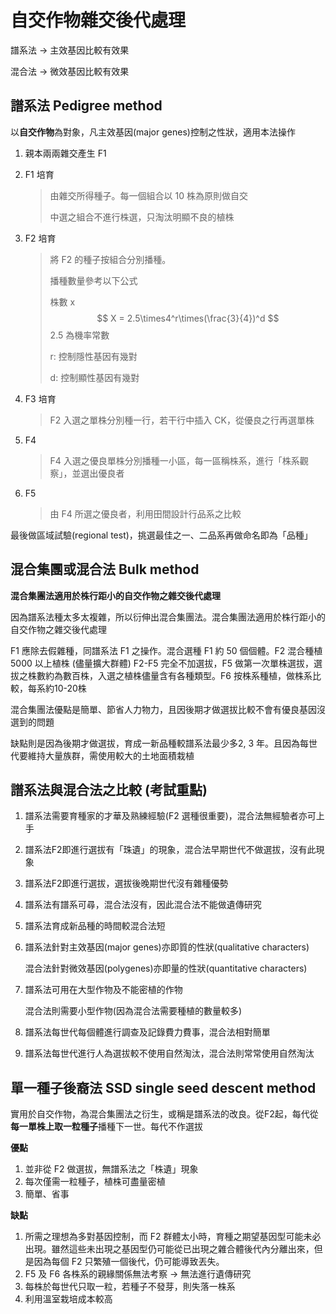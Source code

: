 # 自交作物雜交後代處理

譜系法 → 主效基因比較有效果

混合法 → 微效基因比較有效果

## 譜系法 Pedigree method

以**自交作物**為對象，凡主效基因(major genes)控制之性狀，適用本法操作

1. 親本兩兩雜交產生 F1

2. F1 培育

   > 由雜交所得種子。每一個組合以 10 株為原則做自交
   >
   > 中選之組合不進行株選，只淘汰明顯不良的植株

3. F2 培育

   > 將 F2 的種子按組合分別播種。
   >
   > 播種數量參考以下公式
   >
   > 株數 x
   > $$
   > X = 2.5\times4^r\times(\frac{3}{4})^d
   > $$
   > 2.5 為機率常數
   >
   > r: 控制隱性基因有幾對
   >
   > d: 控制顯性基因有幾對

4. F3 培育

   > F2 入選之單株分別種一行，若干行中插入 CK，從優良之行再選單株

5. F4 

   > F4 入選之優良單株分別播種一小區，每一區稱株系，進行「株系觀察」，並選出優良者
   
6. F5

   > 由 F4 所選之優良者，利用田間設計行品系之比較

最後做區域試驗(regional test)，挑選最佳之一、二品系再做命名即為「品種」

## 混合集團或混合法 Bulk method

**混合集團法適用於株行距小的自交作物之雜交後代處理**

因為譜系法種太多太複雜，所以衍伸出混合集團法。混合集團法適用於株行距小的自交作物之雜交後代處理

F1 應除去假雜種，同譜系法 F1 之操作。混合選種 F1 約 50 個個體。F2 混合種植 5000 以上植株 (儘量擴大群體) F2-F5 完全不加選拔，F5 做第一次單株選拔，選拔之株數約為數百株，入選之植株儘量含有各種類型。F6 按株系種植，做株系比較，每系約10-20株

混合集團法優點是簡單、節省人力物力，且因後期才做選拔比較不會有優良基因沒選到的問題

缺點則是因為後期才做選拔，育成一新品種較譜系法最少多2, 3 年。且因為每世代要維持大量族群，需使用較大的土地面積栽植

## 譜系法與混合法之比較 (考試重點)

1. 譜系法需要育種家的才華及熟練經驗(F2 選種很重要)，混合法無經驗者亦可上手

2. 譜系法F2即進行選拔有「珠遺」的現象，混合法早期世代不做選拔，沒有此現象

3. 譜系法F2即進行選拔，選拔後晚期世代沒有雜種優勢

4. 譜系法有譜系可尋，混合法沒有，因此混合法不能做遺傳研究

5. 譜系法育成新品種的時間較混合法短

6. 譜系法針對主效基因(major genes)亦即質的性狀(qualitative characters)

   混合法針對微效基因(polygenes)亦即量的性狀(quantitative characters)

7. 譜系法可用在大型作物及不能密植的作物

   混合法則需要小型作物(因為混合法需要種植的數量較多)

8. 譜系法每世代每個體進行調查及記錄費力費事，混合法相對簡單

9. 譜系法每世代進行人為選拔較不使用自然淘汰，混合法則常常使用自然淘汰

## 單一種子後裔法 SSD single seed descent method

實用於自交作物，為混合集團法之衍生，或稱是譜系法的改良。從F2起，每代從**每一單株上取一粒種子**播種下一世。每代不作選拔

**優點**

1. 並非從 F2 做選拔，無譜系法之「株遺」現象
2. 每次僅需一粒種子，植株可盡量密植
3. 簡單、省事

**缺點**

1. 所需之理想為多對基因控制，而 F2 群體太小時，育種之期望基因型可能未必出現。雖然這些未出現之基因型仍可能從已出現之雜合體後代內分離出來，但是因為每個 F2 只繁殖一個後代，仍可能導致丟失。
2. F5 及 F6 各株系的親緣關係無法考察 → 無法進行遺傳研究
3. 每株於每世代只取一粒，若種子不發芽，則失落一株系
4. 利用溫室栽培成本較高